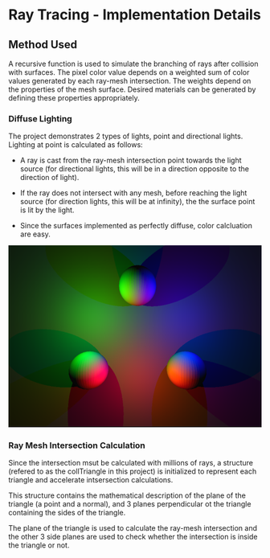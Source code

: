 # Ray Tracing - Implementation Details

## Method Used

A recursive function is used to simulate the branching of rays after collision with surfaces. The pixel color value depends on a weighted sum of color values generated by each ray-mesh intersection. The weights depend on the properties of the mesh surface. Desired materials can be generated by defining these properties appropriately.

### Diffuse Lighting

The project demonstrates 2 types of lights, point and directional lights. Lighting at point is calculated as follows:

- A ray is cast from the ray-mesh intersection point towards the light source (for directional lights, this will be in a direction opposite to the direction of light).

- If the ray does not intersect with any mesh, before reaching the light source (for direction lights, this will be at infinity), the the surface point is lit by the light.

- Since the surfaces implemented as perfectly diffuse, color calcluation are easy.

![Sample image](imagesGenerated/scene0_after_normalization.png)

### Ray Mesh Intersection Calculation

Since the intersection msut be calculated with millions of rays, a structure (refered to as the collTriangle in this project) is initialized to represent each triangle and accelerate intsersection calculations.

This structure contains the mathematical description of the plane of the triangle (a point and a normal), and 3 planes perpendicular ot the triangle containing the sides of the triangle.

The plane of the triangle is used to calculate the ray-mesh intersection and the other 3 side planes are used to check whether the intersection is inside the triangle or not.
